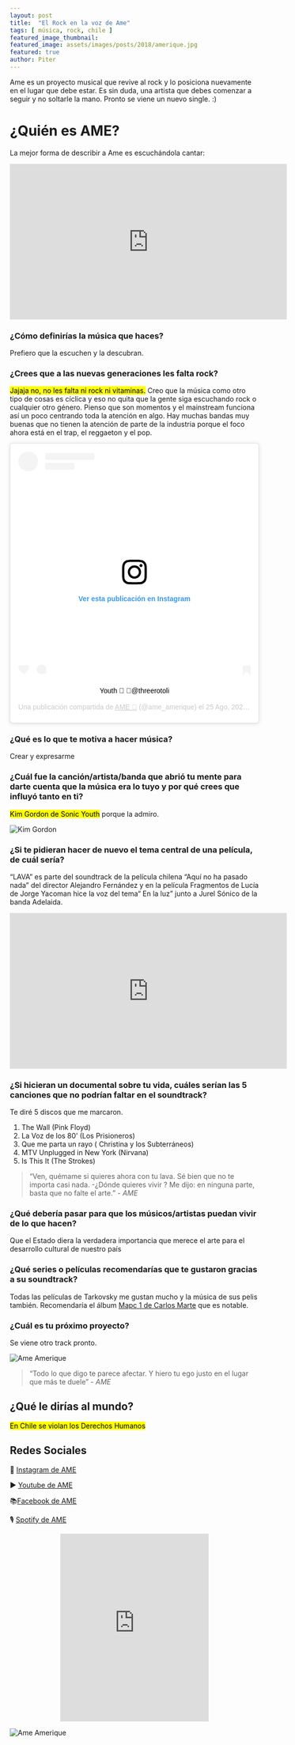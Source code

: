 ```yaml
---
layout: post
title:  "El Rock en la voz de Ame"
tags: [ música, rock, chile ]
featured_image_thumbnail:
featured_image: assets/images/posts/2018/amerique.jpg
featured: true
author: Piter
---
```


Ame es un proyecto musical que revive al rock y lo posiciona nuevamente en el lugar que debe estar. Es sin duda, una artista que debes comenzar a seguir y no soltarle la mano. Pronto se viene un nuevo single. :)

# ¿Quién es AME?

La mejor forma de describir a Ame es escuchándola cantar:

<center><iframe width="560" height="315" src="https://www.youtube.com/embed/gnUdLUZ1Bnc" frameborder="0" allow="accelerometer; autoplay; clipboard-write; encrypted-media; gyroscope; picture-in-picture" allowfullscreen></iframe></center>


### ¿Cómo definirías la música que haces?

Prefiero que la escuchen y la descubran.


### ¿Crees que a las nuevas generaciones les falta rock?

<mark>Jajaja no, no les falta ni rock ni vitaminas.</mark>
Creo que la música como  otro tipo de  cosas es cíclica y eso no quita que la gente siga escuchando rock o cualquier otro género. Pienso que son momentos y el mainstream funciona así un poco centrando toda la atención en algo. Hay muchas bandas muy buenas que no tienen la atención de parte de la industria porque el foco ahora está en el trap, el reggaeton y el pop.


<center><blockquote class="instagram-media" data-instgrm-captioned data-instgrm-permalink="https://www.instagram.com/p/CEVY5fspi25/?utm_source=ig_embed&amp;utm_campaign=loading" data-instgrm-version="12" style=" background:#FFF; border:0; border-radius:3px; box-shadow:0 0 1px 0 rgba(0,0,0,0.5),0 1px 10px 0 rgba(0,0,0,0.15); margin: 1px; max-width:540px; min-width:326px; padding:0; width:99.375%; width:-webkit-calc(100% - 2px); width:calc(100% - 2px);"><div style="padding:16px;"> <a href="https://www.instagram.com/p/CEVY5fspi25/?utm_source=ig_embed&amp;utm_campaign=loading" style=" background:#FFFFFF; line-height:0; padding:0 0; text-align:center; text-decoration:none; width:100%;" target="_blank"> <div style=" display: flex; flex-direction: row; align-items: center;"> <div style="background-color: #F4F4F4; border-radius: 50%; flex-grow: 0; height: 40px; margin-right: 14px; width: 40px;"></div> <div style="display: flex; flex-direction: column; flex-grow: 1; justify-content: center;"> <div style=" background-color: #F4F4F4; border-radius: 4px; flex-grow: 0; height: 14px; margin-bottom: 6px; width: 100px;"></div> <div style=" background-color: #F4F4F4; border-radius: 4px; flex-grow: 0; height: 14px; width: 60px;"></div></div></div><div style="padding: 19% 0;"></div> <div style="display:block; height:50px; margin:0 auto 12px; width:50px;"><svg width="50px" height="50px" viewBox="0 0 60 60" version="1.1" xmlns="https://www.w3.org/2000/svg" xmlns:xlink="https://www.w3.org/1999/xlink"><g stroke="none" stroke-width="1" fill="none" fill-rule="evenodd"><g transform="translate(-511.000000, -20.000000)" fill="#000000"><g><path d="M556.869,30.41 C554.814,30.41 553.148,32.076 553.148,34.131 C553.148,36.186 554.814,37.852 556.869,37.852 C558.924,37.852 560.59,36.186 560.59,34.131 C560.59,32.076 558.924,30.41 556.869,30.41 M541,60.657 C535.114,60.657 530.342,55.887 530.342,50 C530.342,44.114 535.114,39.342 541,39.342 C546.887,39.342 551.658,44.114 551.658,50 C551.658,55.887 546.887,60.657 541,60.657 M541,33.886 C532.1,33.886 524.886,41.1 524.886,50 C524.886,58.899 532.1,66.113 541,66.113 C549.9,66.113 557.115,58.899 557.115,50 C557.115,41.1 549.9,33.886 541,33.886 M565.378,62.101 C565.244,65.022 564.756,66.606 564.346,67.663 C563.803,69.06 563.154,70.057 562.106,71.106 C561.058,72.155 560.06,72.803 558.662,73.347 C557.607,73.757 556.021,74.244 553.102,74.378 C549.944,74.521 548.997,74.552 541,74.552 C533.003,74.552 532.056,74.521 528.898,74.378 C525.979,74.244 524.393,73.757 523.338,73.347 C521.94,72.803 520.942,72.155 519.894,71.106 C518.846,70.057 518.197,69.06 517.654,67.663 C517.244,66.606 516.755,65.022 516.623,62.101 C516.479,58.943 516.448,57.996 516.448,50 C516.448,42.003 516.479,41.056 516.623,37.899 C516.755,34.978 517.244,33.391 517.654,32.338 C518.197,30.938 518.846,29.942 519.894,28.894 C520.942,27.846 521.94,27.196 523.338,26.654 C524.393,26.244 525.979,25.756 528.898,25.623 C532.057,25.479 533.004,25.448 541,25.448 C548.997,25.448 549.943,25.479 553.102,25.623 C556.021,25.756 557.607,26.244 558.662,26.654 C560.06,27.196 561.058,27.846 562.106,28.894 C563.154,29.942 563.803,30.938 564.346,32.338 C564.756,33.391 565.244,34.978 565.378,37.899 C565.522,41.056 565.552,42.003 565.552,50 C565.552,57.996 565.522,58.943 565.378,62.101 M570.82,37.631 C570.674,34.438 570.167,32.258 569.425,30.349 C568.659,28.377 567.633,26.702 565.965,25.035 C564.297,23.368 562.623,22.342 560.652,21.575 C558.743,20.834 556.562,20.326 553.369,20.18 C550.169,20.033 549.148,20 541,20 C532.853,20 531.831,20.033 528.631,20.18 C525.438,20.326 523.257,20.834 521.349,21.575 C519.376,22.342 517.703,23.368 516.035,25.035 C514.368,26.702 513.342,28.377 512.574,30.349 C511.834,32.258 511.326,34.438 511.181,37.631 C511.035,40.831 511,41.851 511,50 C511,58.147 511.035,59.17 511.181,62.369 C511.326,65.562 511.834,67.743 512.574,69.651 C513.342,71.625 514.368,73.296 516.035,74.965 C517.703,76.634 519.376,77.658 521.349,78.425 C523.257,79.167 525.438,79.673 528.631,79.82 C531.831,79.965 532.853,80.001 541,80.001 C549.148,80.001 550.169,79.965 553.369,79.82 C556.562,79.673 558.743,79.167 560.652,78.425 C562.623,77.658 564.297,76.634 565.965,74.965 C567.633,73.296 568.659,71.625 569.425,69.651 C570.167,67.743 570.674,65.562 570.82,62.369 C570.966,59.17 571,58.147 571,50 C571,41.851 570.966,40.831 570.82,37.631"></path></g></g></g></svg></div><div style="padding-top: 8px;"> <div style=" color:#3897f0; font-family:Arial,sans-serif; font-size:14px; font-style:normal; font-weight:550; line-height:18px;"> Ver esta publicación en Instagram</div></div><div style="padding: 12.5% 0;"></div> <div style="display: flex; flex-direction: row; margin-bottom: 14px; align-items: center;"><div> <div style="background-color: #F4F4F4; border-radius: 50%; height: 12.5px; width: 12.5px; transform: translateX(0px) translateY(7px);"></div> <div style="background-color: #F4F4F4; height: 12.5px; transform: rotate(-45deg) translateX(3px) translateY(1px); width: 12.5px; flex-grow: 0; margin-right: 14px; margin-left: 2px;"></div> <div style="background-color: #F4F4F4; border-radius: 50%; height: 12.5px; width: 12.5px; transform: translateX(9px) translateY(-18px);"></div></div><div style="margin-left: 8px;"> <div style=" background-color: #F4F4F4; border-radius: 50%; flex-grow: 0; height: 20px; width: 20px;"></div> <div style=" width: 0; height: 0; border-top: 2px solid transparent; border-left: 6px solid #f4f4f4; border-bottom: 2px solid transparent; transform: translateX(16px) translateY(-4px) rotate(30deg)"></div></div><div style="margin-left: auto;"> <div style=" width: 0px; border-top: 8px solid #F4F4F4; border-right: 8px solid transparent; transform: translateY(16px);"></div> <div style=" background-color: #F4F4F4; flex-grow: 0; height: 12px; width: 16px; transform: translateY(-4px);"></div> <div style=" width: 0; height: 0; border-top: 8px solid #F4F4F4; border-left: 8px solid transparent; transform: translateY(-4px) translateX(8px);"></div></div></div></a> <p style=" margin:8px 0 0 0; padding:0 4px;"> <a href="https://www.instagram.com/p/CEVY5fspi25/?utm_source=ig_embed&amp;utm_campaign=loading" style=" color:#000; font-family:Arial,sans-serif; font-size:14px; font-style:normal; font-weight:normal; line-height:17px; text-decoration:none; word-wrap:break-word;" target="_blank">Youth 🖤 📸@threerotoli</a></p> <p style=" color:#c9c8cd; font-family:Arial,sans-serif; font-size:14px; line-height:17px; margin-bottom:0; margin-top:8px; overflow:hidden; padding:8px 0 7px; text-align:center; text-overflow:ellipsis; white-space:nowrap;">Una publicación compartida de <a href="https://www.instagram.com/ame_amerique/?utm_source=ig_embed&amp;utm_campaign=loading" style=" color:#c9c8cd; font-family:Arial,sans-serif; font-size:14px; font-style:normal; font-weight:normal; line-height:17px;" target="_blank"> AME 🔱</a> (@ame_amerique) el <time style=" font-family:Arial,sans-serif; font-size:14px; line-height:17px;" datetime="2020-08-26T01:32:40+00:00">25 Ago, 2020 a las 6:32 PDT</time></p></div></blockquote> <script async src="//www.instagram.com/embed.js"></script></center>


### ¿Qué es lo que te motiva a hacer música?

Crear y expresarme



### ¿Cuál fue la canción/artista/banda que abrió tu mente para darte cuenta que la música era lo tuyo y por qué crees que influyó tanto en ti?  

<mark>Kim Gordon de Sonic Youth</mark> porque la admiro.

![Kim Gordon](https://ep01.epimg.net/elpais/imagenes/2019/10/10/icon/1570704511_730012_1570708592_sumario_normal.jpg)

### ¿Si te pidieran hacer de nuevo el tema central de una película, de cuál sería?

“LAVA” es parte del soundtrack de la película chilena  “Aquí no ha pasado nada” del director Alejandro Fernández y en la película Fragmentos de Lucía de Jorge Yacoman hice la voz del tema“ En la luz” junto a Jurel Sónico de la banda Adelaida.

<center><iframe width="560" height="315" src="https://www.youtube.com/embed/6M_3WZla1Gc" frameborder="0" allow="accelerometer; autoplay; clipboard-write; encrypted-media; gyroscope; picture-in-picture" allowfullscreen></iframe></center>


### ¿Si hicieran un documental sobre tu vida, cuáles serían las 5 canciones que no podrían faltar en el soundtrack?

Te diré 5 discos que me marcaron.


1. The Wall (Pink Floyd)
2. La Voz de los 80’ (Los Prisioneros)
3. Que me parta un rayo ( Christina y los Subterráneos)
4. MTV Unplugged in New York (Nirvana)
5. Is This It (The Strokes)

<blockquote class="alignleft">“Ven, quémame si quieres  ahora con tu lava. Sé bien que no te importa casi nada.
-¿Dónde  quieres vivir ? Me dijo: en ninguna parte, basta que no falte el arte.” <cite>- AME </cite></blockquote>


### ¿Qué debería pasar para que los músicos/artistas puedan vivir de lo que hacen?

Que el Estado diera la verdadera importancia que merece el arte para el desarrollo cultural de nuestro país

### ¿Qué series o películas recomendarías que te gustaron gracias a su soundtrack?

Todas las películas de Tarkovsky me gustan mucho y la música de sus pelis también. Recomendaría el álbum [Mapc 1 de Carlos Marte](https://carlosmarte.bandcamp.com/) que es notable.

### ¿Cuál es tu próximo proyecto?

Se viene otro track pronto.

![Ame Amerique](https://imgur.com/BqREQBL.jpg)

<blockquote class="alignright">“Todo lo que digo te parece afectar. Y hiero tu ego justo en el lugar que más te duele” <cite>- AME </cite></blockquote>

## ¿Qué le dirías al mundo?  

 <mark>En Chile se violan los Derechos Humanos</mark>


## Redes Sociales

📸 [Instagram de AME](https://www.instagram.com/ame_amerique)

▶ [Youtube de AME](https://www.youtube.com/channel/UCErgRSPPUwo-khL93JEc2VQ)

📚[Facebook de AME](https://www.facebook.com/ameriqueame)

🎙 [Spotify de AME](https://open.spotify.com/artist/3owMT8GeMbxn56jymjdByn?si=s-Ssi4zGR6Oa8_8jGdnV_w)

<center><iframe src="https://open.spotify.com/embed/artist/3owMT8GeMbxn56jymjdByn" width="300" height="380" frameborder="0" allowtransparency="true" allow="encrypted-media"></iframe></center>

![Ame Amerique](https://imgur.com/x431fyv.jpg)
